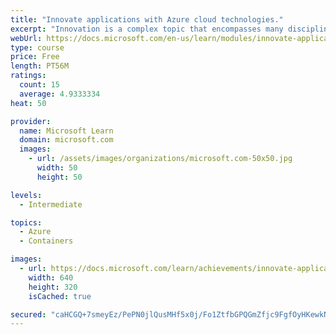 ```yaml
---
title: "Innovate applications with Azure cloud technologies."
excerpt: "Innovation is a complex topic that encompasses many disciplines. The agility of public cloud allows to quicker innovation cycles and quicker hypothesis verification. Learn how to use Azure cloud technologies to sustain your organization's innovation requirements."
webUrl: https://docs.microsoft.com/en-us/learn/modules/innovate-applications-with-azure-cloud-technologies/
type: course
price: Free
length: PT56M
ratings:
  count: 15
  average: 4.9333334
heat: 50

provider:
  name: Microsoft Learn
  domain: microsoft.com
  images:
    - url: /assets/images/organizations/microsoft.com-50x50.jpg
      width: 50
      height: 50

levels:
  - Intermediate

topics:
  - Azure
  - Containers

images:
  - url: https://docs.microsoft.com/learn/achievements/innovate-applications-azure-cloud-technologies-social.png
    width: 640
    height: 320
    isCached: true

secured: "caHCGQ+7smeyEz/PePN0jlQusMHf5x0j/Fo1ZtfbGPQGmZfjc9FgfOyHKewkNQyRYoMm0AjOucMvS3EXALpe//N/WcCueKbuJ7WI09v5/ckATHSjFilGDE1XVtkddFDOTG2HfZv157iPWWYZZpUGL3pB9XE2GfvNKSz+0mhux5Y1+YefM4dyRHcny1Tl7XaJcaoJqEYLwIygBGm8Qih0f5eMtvYn981oe7sg0eR0jcIr+Dej4yOEBRKHM8z09/zuNw76m5CZvxZhp/T/Amw7V/6E4XXwHCuqmLJVc4leHCZhejpF95Nt5Sa1dApfdt+rYqkdtK2d03+I5iHSCnheVnEleVh8Q+lop2hI90IWOjMlYzcEfTjLt09y5E/v6ZNqEOyL2LVGBWaqnG+H0VeKOhbLz4uUlyksd431e0GrY8A=;HGw4cJK8nnt/5HkZFBMqcA=="
---
```


